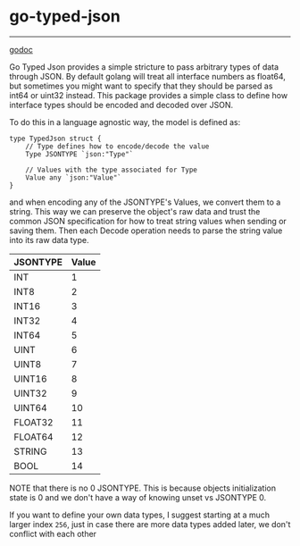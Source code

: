 # go-typed-json
---------------
[godoc](https://pkg.go.dev/github.com/DanLavine/go-typed-json)


Go Typed Json provides a simple stricture to pass arbitrary types of data through JSON. By default
golang will treat all interface numbers as float64, but sometimes you might want to specify that
they should be parsed as int64 or uint32 instead. This package provides a simple class to define
how interface types should be encoded and decoded over JSON.

To do this in a language agnostic way, the model is defined as:
```
type TypedJson struct {
	// Type defines how to encode/decode the value
	Type JSONTYPE `json:"Type"`

	// Values with the type associated for Type
	Value any `json:"Value"`
}
```

and when encoding any of the JSONTYPE's Values, we convert them to a string. This way we can preserve the object's
raw data and trust the common JSON specification for how to treat string values when sending or saving them. Then
each Decode operation needs to parse the string value into its raw data type.


| JSONTYPE | Value |
|:-- | :-- |
| INT      | 1 |
| INT8     | 2 |
| INT16    | 3 |
| INT32    | 4 |
| INT64    | 5 |
| UINT     | 6 |
| UINT8    | 7 |
| UINT16   | 8 |
| UINT32   | 9 |
| UINT64   | 10 |
| FLOAT32  | 11 |
| FLOAT64  | 12 |
| STRING   | 13 |
| BOOL     | 14 |

NOTE that there is no 0 JSONTYPE. This is because objects initialization state is 0 and we don't have a way of 
knowing unset vs JSONTYPE 0.

If you want to define your own data types, I suggest starting at a much larger index `256`, just in case there are
more data types added later, we don't conflict with each other
